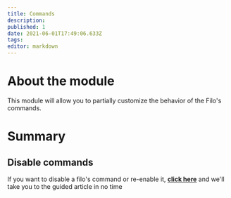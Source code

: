 ```yaml
---
title: Commands
description:
published: 1
date: 2021-06-01T17:49:06.633Z
tags:
editor: markdown
---
```


# About the module

This module will allow you to partially customize the behavior of the Filo's commands.

# Summary

## Disable commands

If you want to disable a filo's command or re-enable it, **[click here](/es/modules/commands/disable)** and we'll take you to the guided article in no time
